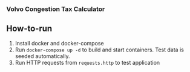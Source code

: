 ### Volvo Congestion Tax Calculator

## How-to-run

1. Install docker and docker-compose
2. Run `docker-compose up -d` to build and start containers. Test data is seeded automatically.
3. Run HTTP requests from `requests.http` to test application
